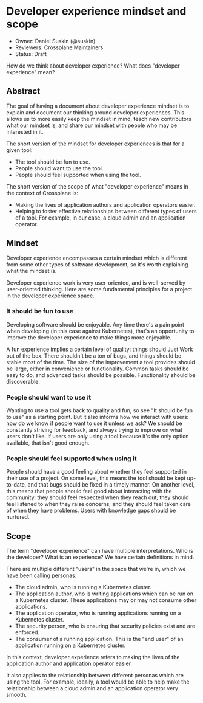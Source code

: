 # Developer experience mindset and scope

* Owner: Daniel Suskin (@suskin)
* Reviewers: Crossplane Maintainers
* Status: Draft

How do we think about developer experience? What does "developer
experience" mean?


## Abstract
The goal of having a document about developer experience mindset is to
explain and document our thinking around developer experiences. This
allows us to more easily keep the mindset in mind, teach new
contributors what our mindset is, and share our mindset with people who
may be interested in it.

The short version of the mindset for developer experiences is that for a
given tool:
* The tool should be fun to use.
* People should want to use the tool.
* People should feel supported when using the tool.

The short version of the scope of what "developer experience" means in
the context of Crossplane is:
* Making the lives of application authors and application operators
  easier.
* Helping to foster effective relationships between different types of
  users of a tool. For example, in our case, a cloud admin and an
  application operator.


## Mindset
Developer experience encompasses a certain mindset which is different
from some other types of software development, so it's worth explaining
what the mindset is.

Developer experience work is very user-oriented, and is well-served by
user-oriented thinking. Here are some fundamental principles for a
project in the developer experience space.

### It should be fun to use
Developing software should be enjoyable. Any time there's a pain point
when developing (in this case against Kubernetes), that's an opportunity
to improve the developer experience to make things more enjoyable.

A fun experience implies a certain level of quality: things should Just
Work out of the box. There shouldn't be a ton of bugs, and things should
be stable most of the time. The size of the improvement a tool provides
should be large, either in convenience or functionality. Common tasks
should be easy to do, and advanced tasks should be possible.
Functionality should be discoverable.

### People should want to use it
Wanting to use a tool gets back to quality and fun, so see "It should be
fun to use" as a starting point. But it also informs how we interact
with users: how do we know if people want to use it unless we ask? We
should be constantly striving for feedback, and always trying to improve
on what users don't like. If users are only using a tool because it's
the only option available, that isn't good enough.

### People should feel supported when using it
People should have a good feeling about whether they feel supported in
their use of a project. On some level, this means the tool should be
kept up-to-date, and that bugs should be fixed in a timely manner. On
another level, this means that people should feel good about interacting
with the community: they should feel respected when they reach out; they
should feel listened to when they raise concerns; and they should feel
taken care of when they have problems. Users with knowledge gaps should
be nurtured.


## Scope
The term "developer experience" can have multiple interpretations. Who
is the developer? What is an experience? We have certain definitions in
mind.

There are multiple different "users" in the space that we're in, which
we have been calling personas:
* The cloud admin, who is running a Kubernetes cluster.
* The application author, who is writing applications which can be run
  on a Kubernetes cluster. These applications may or may not consume
  other applications.
* The application operator, who is running applications running on a
  Kubernetes cluster.
* The security person, who is ensuring that security policies exist and
  are enforced.
* The consumer of a running application. This is the "end user" of an
  application running on a Kubernetes cluster.

In this context, developer experience refers to making the lives of the
application author and application operator easier.

It also applies to the relationship between different personas which are
using the tool. For example, ideally, a tool would be able to help make
the relationship between a cloud admin and an application operator very
smooth.

